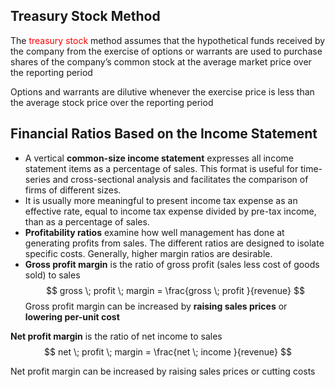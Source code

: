 ## Treasury Stock Method  
<!-- <font color="red">  </font> -->

The <font color="red"> treasury stock </font> method assumes that the hypothetical funds received by the company from the exercise of options or warrants are used to purchase shares of the company’s common stock at the average market price over the reporting period 

Options and warrants are dilutive whenever the exercise price is less than the average stock price over the reporting period 

## Financial Ratios Based on the Income Statement 
- A vertical **common-size income statement** expresses all income statement items as a percentage of sales. This format is useful for time-series and cross-sectional analysis and facilitates the comparison of firms of different sizes. 
- It is usually more meaningful to present income tax expense as an effective rate, equal to income tax expense divided by pre-tax income, than as a percentage of sales. 
- **Profitability ratios** examine how well management has done at generating profits from sales. The different ratios are designed to isolate specific costs. Generally, higher margin ratios are desirable. 
- **Gross profit margin** is the ratio of gross profit (sales less cost of goods sold) to sales 
$$ gross \; profit \; margin = \frac{gross \; profit }{revenue} $$ 
Gross profit margin can be increased by **raising sales prices** or **lowering per-unit cost**

**Net profit margin** is the ratio of net income to sales 
$$ net \; profit \; margin = \frac{net \; income }{revenue} $$ 

Net profit margin can be increased by raising sales prices or cutting costs 
## 












